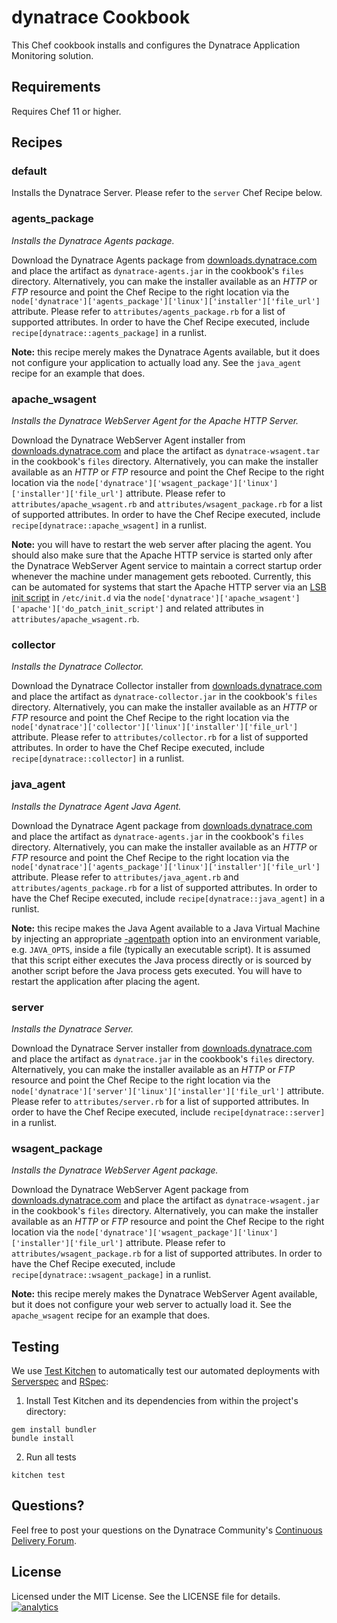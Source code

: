 # dynatrace Cookbook

This Chef cookbook installs and configures the Dynatrace Application Monitoring solution.

## Requirements

Requires Chef 11 or higher.

## Recipes

### default

Installs the Dynatrace Server. Please refer to the `server` Chef Recipe below.

### agents_package

*Installs the Dynatrace Agents package.*

Download the Dynatrace Agents package from [downloads.dynatrace.com](http://downloads.dynatrace.com) and place the artifact as `dynatrace-agents.jar` in the cookbook's `files` directory. Alternatively, you can make the installer available as an *HTTP* or *FTP* resource and point the Chef Recipe to the right location via the `node['dynatrace']['agents_package']['linux']['installer']['file_url']` attribute. Please refer to `attributes/agents_package.rb` for a list of supported attributes. In order to have the Chef Recipe executed, include `recipe[dynatrace::agents_package]` in a runlist.

**Note:** this recipe merely makes the Dynatrace Agents available, but it does not configure your application to actually load any. See the `java_agent` recipe for an example that does.

### apache_wsagent

*Installs the Dynatrace WebServer Agent for the Apache HTTP Server.*

Download the Dynatrace WebServer Agent installer from [downloads.dynatrace.com](http://downloads.dynatrace.com) and place the artifact as `dynatrace-wsagent.tar` in the cookbook's `files` directory. Alternatively, you can make the installer available as an *HTTP* or *FTP* resource and point the Chef Recipe to the right location via the `node['dynatrace']['wsagent_package']['linux']['installer']['file_url']` attribute. Please refer to `attributes/apache_wsagent.rb` and `attributes/wsagent_package.rb` for a list of supported attributes. In order to have the Chef Recipe executed, include `recipe[dynatrace::apache_wsagent]` in a runlist.

**Note:** you will have to restart the web server after placing the agent. You should also make sure that the Apache HTTP service is started only after the Dynatrace WebServer Agent service to maintain a correct startup order whenever the machine under management gets rebooted. Currently, this can be automated for systems that start the Apache HTTP server via an [LSB init script](http://refspecs.linuxbase.org/LSB_3.0.0/LSB-generic/LSB-generic/iniscrptact.html) in `/etc/init.d` via the `node['dynatrace']['apache_wsagent']['apache']['do_patch_init_script']` and related attributes in `attributes/apache_wsagent.rb`.

### collector

*Installs the Dynatrace Collector.*

Download the Dynatrace Collector installer from [downloads.dynatrace.com](http://downloads.dynatrace.com) and place the artifact as `dynatrace-collector.jar` in the cookbook's `files` directory. Alternatively, you can make the installer available as an *HTTP* or *FTP* resource and point the Chef Recipe to the right location via the `node['dynatrace']['collector']['linux']['installer']['file_url']` attribute. Please refer to `attributes/collector.rb` for a list of supported attributes. In order to have the Chef Recipe executed, include `recipe[dynatrace::collector]` in a runlist.

### java_agent

*Installs the Dynatrace Agent Java Agent.*

Download the Dynatrace Agent package from [downloads.dynatrace.com](http://downloads.dynatrace.com) and place the artifact as `dynatrace-agents.jar` in the cookbook's `files` directory. Alternatively, you can make the installer available as an *HTTP* or *FTP* resource and point the Chef Recipe to the right location via the `node['dynatrace']['agents_package']['linux']['installer']['file_url']` attribute. Please refer to `attributes/java_agent.rb` and `attributes/agents_package.rb` for a list of supported attributes. In order to have the Chef Recipe executed, include `recipe[dynatrace::java_agent]` in a runlist.

**Note:** this recipe makes the Java Agent available to a Java Virtual Machine by injecting an appropriate [-agentpath](https://community.compuwareapm.com/community/display/DOCDT60/Java+Agent+Configuration) option into an environment variable, e.g. `JAVA_OPTS`, inside a file (typically an executable script). It is assumed that this script either executes the Java process directly or is sourced by another script before the Java process gets executed. You will have to restart the application after placing the agent.

### server

*Installs the Dynatrace Server.*

Download the Dynatrace Server installer from [downloads.dynatrace.com](http://downloads.dynatrace.com) and place the artifact as `dynatrace.jar` in the cookbook's `files` directory. Alternatively, you can make the installer available as an *HTTP* or *FTP* resource and point the Chef Recipe to the right location via the `node['dynatrace']['server']['linux']['installer']['file_url']` attribute. Please refer to `attributes/server.rb` for a list of supported attributes. In order to have the Chef Recipe executed, include `recipe[dynatrace::server]` in a runlist.

### wsagent_package

*Installs the Dynatrace WebServer Agent package.*

Download the Dynatrace WebServer Agent package from [downloads.dynatrace.com](http://downloads.dynatrace.com) and place the artifact as `dynatrace-wsagent.jar` in the cookbook's `files` directory. Alternatively, you can make the installer available as an *HTTP* or *FTP* resource and point the Chef Recipe to the right location via the `node['dynatrace']['wsagent_package']['linux']['installer']['file_url']` attribute. Please refer to `attributes/wsagent_package.rb` for a list of supported attributes. In order to have the Chef Recipe executed, include `recipe[dynatrace::wsagent_package]` in a runlist.

**Note:** this recipe merely makes the Dynatrace WebServer Agent available, but it does not configure your web server to actually load it. See the `apache_wsagent` recipe for an example that does.

## Testing

We use [Test Kitchen](http://kitchen.ci) to automatically test our automated deployments with [Serverspec](http://serverspec.org) and [RSpec](http://rspec.info/):

1) Install Test Kitchen and its dependencies from within the project's directory:

```
gem install bundler
bundle install
```

2) Run all tests

```
kitchen test
```

## Questions?

Feel free to post your questions on the Dynatrace Community's [Continuous Delivery Forum](https://community.dynatrace.com/community/pages/viewpage.action?pageId=46628921).

## License

Licensed under the MIT License. See the LICENSE file for details.
[![analytics](https://www.google-analytics.com/collect?v=1&t=pageview&_s=1&dl=https%3A%2F%2Fgithub.com%2FdynaTrace&dp=%2FDynatrace-Chef&dt=Dynatrace-Chef&_u=Dynatrace~&cid=github.com%2FdynaTrace&tid=UA-54510554-5&aip=1)]()